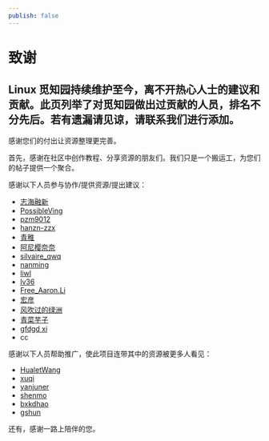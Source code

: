 ```yaml
---
publish: false
---
```

# 致谢
Linux 觅知园持续维护至今，离不开热心人士的建议和贡献。此页列举了对觅知园做出过贡献的人员，排名不分先后。若有遗漏请见谅，请联系我们进行添加。
---

感谢您们的付出让资源整理更完善。

首先，感谢在社区中创作教程、分享资源的朋友们。我们只是一个搬运工，为您们的帖子提供一个聚合。

感谢以下人员参与协作/提供资源/提出建议：
- [志海融新](https://github.com/Zen-Harmony)
- [PossibleVing](https://bbs.deepin.org/user/225373)
- [pzm9012](https://github.com/pzm9012)
- [hanzn-zzx](https://github.com/hanzn-zzx)
- [青稚](https://github.com/Linux-qitong)
- [阿尼樱奈奈](https://github.com/Aninana)
- [silvaire_qwq](https://github.com/silvaire-qwq)
- [nanming](https://bbs.deepin.org/user/239615)
- [liwl](https://bbs.deepin.org/user/160805)
- [lv36](https://bbs.deepin.org/user/227371)
- [Free_Aaron.Li](https://bbs.deepin.org/user/280809)
- [宏彦](https://bbs.deepin.org/user/301917)
- [风吹过的绿洲](https://bbs.deepin.org/user/41719)
- [青菜芋子](https://loafing.cn/)
- [gfdgd xi](http://www.gfdgdxi.top/)
- cc

感谢以下人员帮助推广，使此项目连带其中的资源被更多人看见：
- [HualetWang](https://bbs.deepin.org/user/31012)
- [xuqi](https://bbs.deepin.org/user/283437)
- [yanjuner](https://bbs.deepin.org/user/298795)
- [shenmo](https://blog.shenmo.tech)
- [bxkdhao](http://bbs.chinauos.com/user/307736)
- [gshun](https://bbs.deepin.org/user/207084)

还有，感谢一路上陪伴的您。
